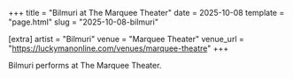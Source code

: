 +++
title = "Bilmuri at The Marquee Theater"
date = 2025-10-08
template = "page.html"
slug = "2025-10-08-bilmuri"

[extra]
artist = "Bilmuri"
venue = "Marquee Theater"
venue_url = "https://luckymanonline.com/venues/marquee-theatre"
+++

Bilmuri performs at The Marquee Theater.
